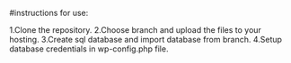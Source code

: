 #instructions for use:

1.Clone the repository.
2.Choose branch and upload the files to your hosting.
3.Create sql database and import database from branch.
4.Setup database credentials in wp-config.php file.